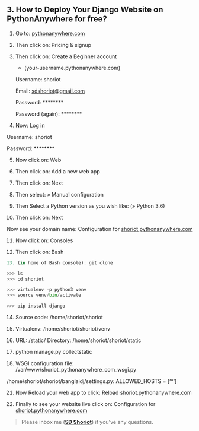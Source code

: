 ## 3. How to Deploy Your Django Website on PythonAnywhere for free?

1. Go to: [pythonanywhere.com](https://www.pythonanywhere.com/)

2. Then click on: Pricing & signup 

3. Then click on: Create a Beginner account 

   * (your-username.pythonanywhere.com)

	Username: shoriot

	Email:  sdshoriot@gmail.com

	Password: ********

    Password (again): ********

4. Now: Log in

Username: shoriot

Password: ********

5. Now click on: Web 

6. Then click on:   Add a new web app

7. Then click on: Next

8. Then select: » Manual configuration

9. Then Select a Python version as you wish like: (» Python 3.6)

10. Then click on:  Next

Now see your domain name: Configuration for [shoriot.pythonanywhere.com](http://shoriot.pythonanywhere.com/)

11. Now click on: Consoles

12. Then click on: Bash
```python
13. (in home of Bash console): git clone

>>> ls
>>> cd shoriot

>>> virtualenv -p python3 venv
>>> source venv/bin/activate

>>> pip install django
```
14. Source code: /home/shoriot/shoriot

15. Virtualenv: /home/shoriot/shoriot/venv

16. URL: /static/    Directory: /home/shoriot/shoriot/static

27. python manage.py collectstatic

18. WSGI configuration file:  /var/www/shoriot_pythonanywhere_com_wsgi.py

/home/shoriot/shoriot/banglaidj/settings.py:  ALLOWED_HOSTS = [‘*’]

21. Now Reload your web app to click: Reload shoriot.pythonanywhere.com

22. Finally to see your website live click on: Configuration for [shoriot.pythonanywhere.com](http://shoriot.pythonanywhere.com/)



> Please inbox me (**[SD Shoriot](https://www.facebook.com/shoriot)**) if you've any questions. 